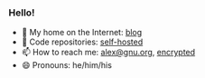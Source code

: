 ### Hello!

- 🏡 My home on the Internet: [blog](https://alexschroeder.ch/)
- 🎡 Code repositories: [self-hosted](https://src.alexschroeder.ch/)
- 📫 How to reach me: [alex@gnu.org](mailto:alex@gnu.org),
    [encrypted](https://keyoxide.org/hkp/alex%40alexschroeder.ch)
- 😄 Pronouns: he/him/his
